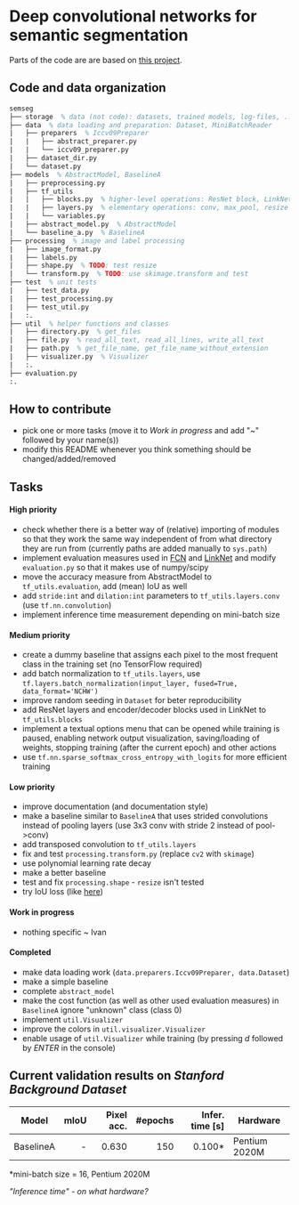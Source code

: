 # Deep convolutional networks for semantic segmentation

Parts of the code are are based on [this project](https://bitbucket.org/Ivan1248/semantic-image-segmentation-by-deep-convolutional-networks/).

## Code and data organization
``` tex
semseg
├── storage  % data (not code): datasets, trained models, log-files, ...
├── data  % data loading and preparation: Dataset, MiniBatchReader
|   ├── preparers  % Iccv09Preparer
|   |   ├── abstract_preparer.py
|   |   └── iccv09_preparer.py 
|   ├── dataset_dir.py
|   └── dataset.py
├── models  % AbstractModel, BaselineA
|   ├── preprocessing.py
|   ├── tf_utils
|   |   ├── blocks.py  % higher-level operations: ResNet block, LinkNet rencoder/decoder blocks 
|   |   ├── layers.py  % elementary operations: conv, max_pool, resize
|   |   └── variables.py 
|   ├── abstract_model.py  % AbstractModel
|   └── baseline_a.py  % BaselineA
├── processing  % image and label processing
|   ├── image_format.py
|   ├── labels.py
|   ├── shape.py  % TODO: test resize
|   └── transform.py  % TODO: use skimage.transform and test
├── test  % unit tests
|   ├── test_data.py
|   ├── test_processing.py
|   ├── test_util.py
|   :.
├── util  % helper functions and classes
|   ├── directory.py  % get_files
|   ├── file.py  % read_all_text, read_all_lines, write_all_text 
|   ├── path.py  % get_file_name, get_file_name_without_extension
|   ├── visualizer.py  % Visualizer
|   :.
├── evaluation.py
:.
```

## How to contribute
- pick one or more tasks (move it to _Work in progress_ and add "~" followed by your name(s))
- modify this README whenever you think something should be changed/added/removed

## Tasks
#### High priority
- check whether there is a better way of (relative) importing of modules so that they work the same way independent of from what directory they are run from (currently paths are added manually to `sys.path`)
- implement evaluation measures used in [FCN](https://arxiv.org/pdf/1411.4038.pdf) and [LinkNet](https://arxiv.org/pdf/1707.03718.pdf) and modify `evaluation.py` so that it makes use of numpy/scipy
- move the accuracy measure from AbstractModel to `tf_utils.evaluation`, add (mean) IoU as well
- add `stride:int` and `dilation:int` parameters to `tf_utils.layers.conv` (use `tf.nn.convolution`)
- implement inference time measurement depending on mini-batch size
#### Medium priority
- create a dummy baseline that assigns each pixel to the most frequent class in the training set (no TensorFlow required)
- add batch normalization to `tf_utils.layers`, use `tf.layers.batch_normalization(input_layer, fused=True, data_format='NCHW')`
- improve random seeding in `Dataset` for beter reproducibility
- add ResNet layers and encoder/decoder blocks used in LinkNet to `tf_utils.blocks`
- implement a textual options menu that can be opened while training is paused, enabling network output visualization, saving/loading of weights, stopping training (after the current epoch) and other actions
- use `tf.nn.sparse_softmax_cross_entropy_with_logits` for more efficient training
#### Low priority
- improve documentation (and documentation style)
- make a baseline similar to `BaselineA` that uses strided convolutions instead of pooling layers (use 3x3 conv with stride 2 instead of pool->conv)
- add transposed convolution to `tf_utils.layers`
- fix and test `processing.transform.py` (replace `cv2` with `skimage`)
- use polynomial learning rate decay
- make a better baseline
- test and fix `processing.shape` - `resize` isn't tested
- try IoU loss (like [here](http://angusg.com/writing/2016/12/28/optimizing-iou-semantic-segmentation.html))
#### Work in progress
- nothing specific ~ Ivan
#### Completed
- make data loading work (`data.preparers.Iccv09Preparer, data.Dataset`)
- make a simple baseline
- complete `abstract_model`
- make the cost function (as well as other used evaluation measures) in `BaselineA` ignore "unknown" class (class 0)
- implement `util.Visualizer` 
- improve the colors in `util.visualizer.Visualizer`
- enable usage of `util.Visualizer` while training (by pressing _d_ followed by _ENTER_ in the console)

## Current validation results on _Stanford Background Dataset_
Model        | mIoU | Pixel acc. | #epochs  | Infer. time [s] | Hardware        |
------------ | ----:| ----------:| --------:| ---------------:| ----------------|
BaselineA    | -    |      0.630 |      150 |          0.100* | Pentium 2020M   |
*mini-batch size = 16, Pentium 2020M

_"Inference time" - on what hardware?_